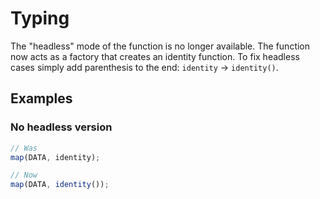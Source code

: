 # Typing

The "headless" mode of the function is no longer available. The function now
acts as a factory that creates an identity function. To fix headless cases
simply add parenthesis to the end: `identity` -> `identity()`.

## Examples

### No headless version

```ts
// Was
map(DATA, identity);

// Now
map(DATA, identity());
```
